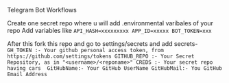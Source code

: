 Telegram Bot Workflows 

Create one secret repo where u will add .environmental varibales of your repo
Add variables like 
`API_HASH=xxxxxxxxx
 APP_ID=xxxxx
 BOT_TOKEN=xxx`
 
After this fork this repo and go to settings/secrets and add secrets-
`GH_TOKEN :- Your github personal access token, from https://github.com/settings/tokens
GITHUB_REPO :- Your Secret Repository, as in "<username>/<reponame>"
CREDS :- Your secret repo having cars 
GitHubName:- Your GitHub UserName
GitHubMail:- You GitHub Email Address`
